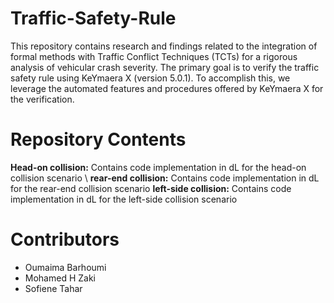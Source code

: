 # Traffic-Safety-Rule

This repository contains research and findings related to the integration of formal methods with Traffic Conflict Techniques (TCTs) for a rigorous analysis of vehicular crash severity. The primary goal is to verify the traffic safety rule using KeYmaera X (version 5.0.1). To accomplish this, we leverage the automated features and procedures offered by KeYmaera X for the verification.

# Repository Contents
**Head-on collision:** Contains code implementation in dL for the head-on collision scenario \\
**rear-end collision:** Contains code implementation in dL for the rear-end collision scenario
**left-side collision:** Contains code implementation in dL for the left-side collision scenario

# Contributors
- Oumaima Barhoumi
- Mohamed H Zaki
- Sofiene Tahar

